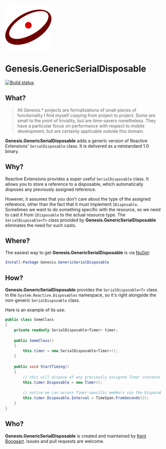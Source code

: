 ![Logo](Art/Logo150x150.png "Logo")

# Genesis.GenericSerialDisposable

[![Build status](https://ci.appveyor.com/api/projects/status/pmqnw8fv9a1ddtc2?svg=true)](https://ci.appveyor.com/project/kentcb/genesis-genericserialdisposable)

## What?

> All Genesis.* projects are formalizations of small pieces of functionality I find myself copying from project to project. Some are small to the point of triviality, but are time-savers nonetheless. They have a particular focus on performance with respect to mobile development, but are certainly applicable outside this domain.
 
**Genesis.GenericSerialDisposable** adds a generic version of Reactive Extensions' `SerialDisposable` class. It is delivered as a netstandard 1.0 binary.

## Why?

Reactive Extensions provides a super useful `SerialDisposable` class. It allows you to store a reference to a disposable, which automatically disposes any previously assigned reference.

However, it assumes that you don't care about the type of the assigned reference, other than the fact that it must implement `IDisposable`. Sometimes we want to do something specific with the resource, so we need to cast it from `IDisposable` to the actual resource type. The `SerialDisposable<T>` class provided by **Genesis.GenericSerialDisposable** eliminates the need for such casts. 

## Where?

The easiest way to get **Genesis.GenericSerialDisposable** is via [NuGet](http://www.nuget.org/packages/Genesis.GenericSerialDisposable/):

```PowerShell
Install-Package Genesis.GenericSerialDisposable
```

## How?

**Genesis.GenericSerialDisposable** provides the `SerialDisposable<T>` class in the `System.Reactive.Disposables` namespace, so it's right alongside the non-generic `SerialDisposable` class.

Here is an example of its use:

```C#
public class SomeClass
{
    private readonly SerialDisposable<Timer> timer;

    public SomeClass()
    {
        this.timer = new SerialDisposable<Timer>();
    }
    
    public void StartTiming()
    {
        // this will dispose of any previously assigned Timer instance
        this.timer.Disposable = new Timer();

        // notice we can access Timer-specific members via the Disposable property
        this.timer.Disposable.Interval = TimeSpan.FromSeconds(3);
    }
}
``` 

## Who?

**Genesis.GenericSerialDisposable** is created and maintained by [Kent Boogaart](http://kent-boogaart.com). Issues and pull requests are welcome.